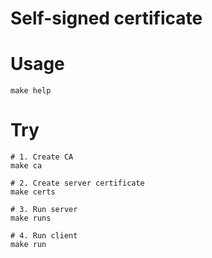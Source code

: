 Self-signed certificate
===================================

# Usage

```shell
make help
```

# Try

```shell
# 1. Create CA
make ca

# 2. Create server certificate
make certs

# 3. Run server
make runs

# 4. Run client
make run
```

